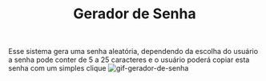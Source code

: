 <h1 align='center'>Gerador de Senha</h1>
<br />

 Esse sistema gera uma senha aleatória, dependendo da escolha do usuário a senha pode conter de 5 a 25 caracteres e o usuário poderá copiar esta senha com um simples clique
![gif-gerador-de-senha](https://user-images.githubusercontent.com/91165415/153774180-c0dfcdc1-86e8-44ef-894a-a4e77007e944.gif)
